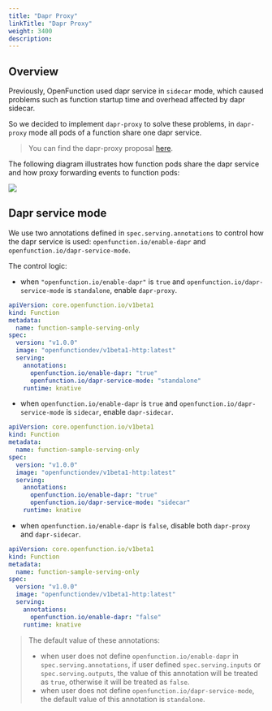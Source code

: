 ```yaml
---
title: "Dapr Proxy"
linkTitle: "Dapr Proxy"
weight: 3400
description:
---
```


## Overview

Previously, OpenFunction used dapr service in `sidecar` mode, which caused problems such as function startup time and
overhead affected by dapr sidecar.

So we decided to implement `dapr-proxy` to solve these problems, in `dapr-proxy` mode all pods of a function share one dapr service.

> You can find the dapr-proxy proposal [here](https://github.com/OpenFunction/OpenFunction/blob/main/docs/proposals/20220919-dapr-proxy.md).

The following diagram illustrates how function pods share the dapr service and how proxy forwarding events to function pods:

![](https://i.imgur.com/4r6jm8x.png)

## Dapr service mode

We use two annotations defined in `spec.serving.annotations` to control how the dapr service is used: `openfunction.io/enable-dapr`
and `openfunction.io/dapr-service-mode`.

The control logic:

- when `"openfunction.io/enable-dapr"` is `true` and `openfunction.io/dapr-service-mode` is `standalone`, enable
  `dapr-proxy`.

```yaml
apiVersion: core.openfunction.io/v1beta1
kind: Function
metadata:
  name: function-sample-serving-only
spec:
  version: "v1.0.0"
  image: "openfunctiondev/v1beta1-http:latest"
  serving:
    annotations:
      openfunction.io/enable-dapr: "true"
      openfunction.io/dapr-service-mode: "standalone"
    runtime: knative
```

- when `openfunction.io/enable-dapr` is `true` and `openfunction.io/dapr-service-mode` is `sidecar`, enable
  `dapr-sidecar`.

```yaml
apiVersion: core.openfunction.io/v1beta1
kind: Function
metadata:
  name: function-sample-serving-only
spec:
  version: "v1.0.0"
  image: "openfunctiondev/v1beta1-http:latest"
  serving:
    annotations:
      openfunction.io/enable-dapr: "true"
      openfunction.io/dapr-service-mode: "sidecar"
    runtime: knative
```

- when `openfunction.io/enable-dapr` is `false`, disable both `dapr-proxy` and `dapr-sidecar`.

```yaml
apiVersion: core.openfunction.io/v1beta1
kind: Function
metadata:
  name: function-sample-serving-only
spec:
  version: "v1.0.0"
  image: "openfunctiondev/v1beta1-http:latest"
  serving:
    annotations:
      openfunction.io/enable-dapr: "false"
    runtime: knative
```

> The default value of these annotations:
> - when user does not define `openfunction.io/enable-dapr` in `spec.serving.annotations`, if user
  defined `spec.serving.inputs` or `spec.serving.outputs`,
  the value of this annotation will be treated as `true`, otherwise it will be treated as `false`.
> - when user does not define `openfunction.io/dapr-service-mode`, the default value of this annotation is `standalone`.